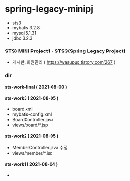 # spring-legacy-minipj
- sts3
- mybatis 3.2.8
- mysql 5.1.31
- jdbc 3.2.3

### STS) MiNi Project1 - STS3(Spring Legacy Project)
- 게시판, 회원관리 ( https://wasupup.tistory.com/267 )

### dir
#### sts-work-final ( 2021-08-00 )

#### sts-work3 ( 2021-08-05 )
- board.xml
- mybatis-config.xml
- BoardController.java
- views/board/*.jsp

#### sts-work2 ( 2021-08-05 )
- MemberController.java 수정
- views/member/*.jsp

#### sts-work1 ( 2021-08-04 )
- 

